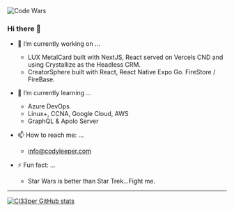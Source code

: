 ![Code Wars](https://www.codewars.com/users/cl33per/badges/micro)

### Hi there 👋

- 🔭 I’m currently working on ...
  - LUX MetalCard built with NextJS, React served on Vercels CND and using Crystallize as the Headless CRM.
  - CreatorSphere built with React, React Native Expo Go. FireStore / FireBase.
  
- 🌱 I’m currently learning ...
  - Azure DevOps
  - Linux+, CCNA, Google Cloud, AWS
  - GraphQL & Apolo Server

- 📫 How to reach me: ...
  - [info@codyleeper.com](mailto:info@codyleeper.com)
- ⚡ Fun fact: ... 
  - Star Wars is better than Star Trek...Fight me.

---

[![Cl33per GitHub stats](https://github-readme-stats.vercel.app/api?username=cl33per)](https://github.com/cl33per/github-readme-stats)

<!--
- 👯 I’m looking to collaborate on ...
- 🤔 I’m looking for help with ...
- 💬 Ask me about ...
- 

### Now Playing 🎧

[![Spotify](https://spotify-recently-played-6w8ea7g4e.vercel.app/api/spotify)](https://open.spotify.com/user/leeper08?si=5c03ef41a0e64da3)
<br/>
---

-->
